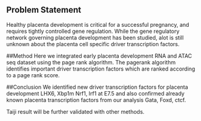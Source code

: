 ## Problem Statement 
Healthy placenta development is critical for a successful pregnancy, and requires tightly controlled gene regulation. While  the gene regulatory network governing placenta development has been studied, 
alot is still unknown about the placenta cell specific driver transcription factors.

##Method
Here we integrated early placenta development RNA and ATAC seq dataset using the page rank algorithm. The pagerank algorithm identifies important driver transcription factors which are ranked according to a page rank score.

##Conclusion
We identified new driver transcription factors for placenta development LHX6, Xbp1m Nrf1, Irf1 at E7.5 and also confirmed already known placenta transcription factors from our analysis Gata, Foxd, ctcf.

Taiji result will be further validated with other methods.
